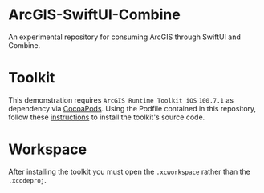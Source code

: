# ArcGIS-SwiftUI-Combine
An experimental repository for consuming ArcGIS through SwiftUI and Combine.

# Toolkit
This demonstration requires `ArcGIS Runtime Toolkit iOS` `100.7.1` as dependency via [CocoaPods](https://cocoapods.org/). Using the Podfile contained in this repository, follow these [instructions](https://github.com/Esri/arcgis-runtime-toolkit-ios#cocoapods) to install the toolkit's source code.

# Workspace
After installing the toolkit you must open the `.xcworkspace` rather than the `.xcodeproj`.
